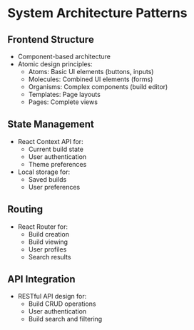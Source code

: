 # System Architecture Patterns

## Frontend Structure
- Component-based architecture
- Atomic design principles:
  * Atoms: Basic UI elements (buttons, inputs)
  * Molecules: Combined UI elements (forms)
  * Organisms: Complex components (build editor)
  * Templates: Page layouts
  * Pages: Complete views

## State Management
- React Context API for:
  * Current build state
  * User authentication
  * Theme preferences
- Local storage for:
  * Saved builds
  * User preferences

## Routing
- React Router for:
  * Build creation
  * Build viewing
  * User profiles
  * Search results

## API Integration
- RESTful API design for:
  * Build CRUD operations
  * User authentication
  * Build search and filtering
